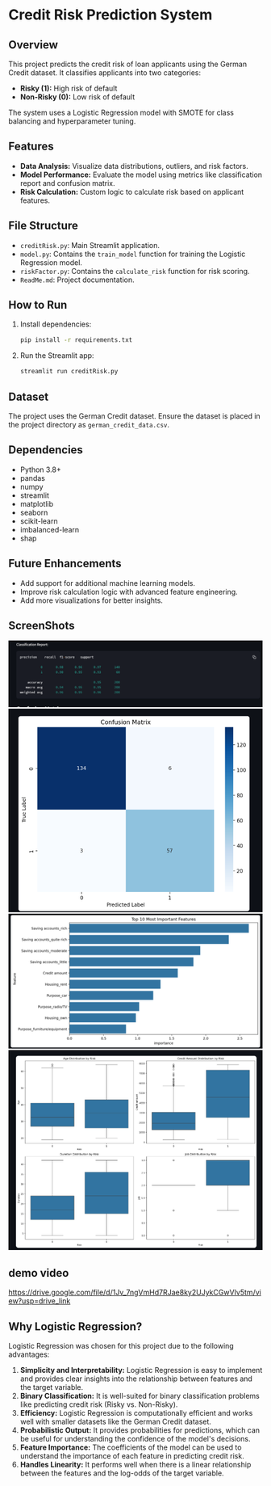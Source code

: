 # Credit Risk Prediction System

## Overview
This project predicts the credit risk of loan applicants using the German Credit dataset. It classifies applicants into two categories:
- **Risky (1):** High risk of default
- **Non-Risky (0):** Low risk of default

The system uses a Logistic Regression model with SMOTE for class balancing and hyperparameter tuning.

## Features
- **Data Analysis:** Visualize data distributions, outliers, and risk factors.
- **Model Performance:** Evaluate the model using metrics like classification report and confusion matrix.
- **Risk Calculation:** Custom logic to calculate risk based on applicant features.

## File Structure
- `creditRisk.py`: Main Streamlit application.
- `model.py`: Contains the `train_model` function for training the Logistic Regression model.
- `riskFactor.py`: Contains the `calculate_risk` function for risk scoring.
- `ReadMe.md`: Project documentation.

## How to Run
1. Install dependencies:
   ```bash
   pip install -r requirements.txt
   ```
2. Run the Streamlit app:
   ```bash
   streamlit run creditRisk.py
   ```

## Dataset
The project uses the German Credit dataset. Ensure the dataset is placed in the project directory as `german_credit_data.csv`.

## Dependencies
- Python 3.8+
- pandas
- numpy
- streamlit
- matplotlib
- seaborn
- scikit-learn
- imbalanced-learn
- shap

## Future Enhancements
- Add support for additional machine learning models.
- Improve risk calculation logic with advanced feature engineering.
- Add more visualizations for better insights.

## ScreenShots

![classification report](<screenshots/Screenshot 2025-04-25 103048.png>)
![Confusion matrix](<screenshots/Screenshot 2025-04-25 103105.png>)
![Feature importance](<screenshots/Screenshot 2025-04-25 103121.png>)
![Feature analysis](<screenshots/Screenshot 2025-04-25 103147.png>)

## demo video
https://drive.google.com/file/d/1Jv_7ngVmHd7RJae8ky2UJykCGwVIv5tm/view?usp=drive_link

## Why Logistic Regression?
Logistic Regression was chosen for this project due to the following advantages:
1. **Simplicity and Interpretability:** Logistic Regression is easy to implement and provides clear insights into the relationship between features and the target variable.
2. **Binary Classification:** It is well-suited for binary classification problems like predicting credit risk (Risky vs. Non-Risky).
3. **Efficiency:** Logistic Regression is computationally efficient and works well with smaller datasets like the German Credit dataset.
4. **Probabilistic Output:** It provides probabilities for predictions, which can be useful for understanding the confidence of the model's decisions.
5. **Feature Importance:** The coefficients of the model can be used to understand the importance of each feature in predicting credit risk.
6. **Handles Linearity:** It performs well when there is a linear relationship between the features and the log-odds of the target variable.
